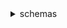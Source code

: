 <details>

<summary>
schemas
</summary>

- <details><summary>create-discoverer</summary>

  * --description
  * --source-arn
  * --tags
  * --cli-input-json
  * --cli-input-yaml
  * --generate-cli-skeleton


- <details><summary>create-registry</summary>

  * --description
  * --registry-name
  * --tags
  * --cli-input-json
  * --cli-input-yaml
  * --generate-cli-skeleton


- <details><summary>create-schema</summary>

  * --content
  * --description
  * --registry-name
  * --schema-name
  * --tags
  * --type
  * --cli-input-json
  * --cli-input-yaml
  * --generate-cli-skeleton


- <details><summary>delete-discoverer</summary>

  * --discoverer-id
  * --cli-input-json
  * --cli-input-yaml
  * --generate-cli-skeleton


- <details><summary>delete-registry</summary>

  * --registry-name
  * --cli-input-json
  * --cli-input-yaml
  * --generate-cli-skeleton


- <details><summary>delete-resource-policy</summary>

  * --registry-name
  * --cli-input-json
  * --cli-input-yaml
  * --generate-cli-skeleton


- <details><summary>delete-schema</summary>

  * --registry-name
  * --schema-name
  * --cli-input-json
  * --cli-input-yaml
  * --generate-cli-skeleton


- <details><summary>delete-schema-version</summary>

  * --registry-name
  * --schema-name
  * --schema-version
  * --cli-input-json
  * --cli-input-yaml
  * --generate-cli-skeleton


- <details><summary>describe-code-binding</summary>

  * --language
  * --registry-name
  * --schema-name
  * --schema-version
  * --cli-input-json
  * --cli-input-yaml
  * --generate-cli-skeleton


- <details><summary>describe-discoverer</summary>

  * --discoverer-id
  * --cli-input-json
  * --cli-input-yaml
  * --generate-cli-skeleton


- <details><summary>describe-registry</summary>

  * --registry-name
  * --cli-input-json
  * --cli-input-yaml
  * --generate-cli-skeleton


- <details><summary>describe-schema</summary>

  * --registry-name
  * --schema-name
  * --schema-version
  * --cli-input-json
  * --cli-input-yaml
  * --generate-cli-skeleton


- <details><summary>export-schema</summary>

  * --registry-name
  * --schema-name
  * --schema-version
  * --type
  * --cli-input-json
  * --cli-input-yaml
  * --generate-cli-skeleton


- <details><summary>get-code-binding-source</summary>

  * --language
  * --registry-name
  * --schema-name
  * --schema-version


- <details><summary>get-discovered-schema</summary>

  * --events
  * --type
  * --cli-input-json
  * --cli-input-yaml
  * --generate-cli-skeleton


- <details><summary>get-resource-policy</summary>

  * --registry-name
  * --cli-input-json
  * --cli-input-yaml
  * --generate-cli-skeleton


- <details><summary>help</summary>

  * 


- <details><summary>list-discoverers</summary>

  * --discoverer-id-prefix
  * --source-arn-prefix
  * --cli-input-json
  * --cli-input-yaml
  * --starting-token
  * --page-size
  * --max-items
  * --generate-cli-skeleton


- <details><summary>list-registries</summary>

  * --registry-name-prefix
  * --scope
  * --cli-input-json
  * --cli-input-yaml
  * --starting-token
  * --page-size
  * --max-items
  * --generate-cli-skeleton


- <details><summary>list-schemas</summary>

  * --registry-name
  * --schema-name-prefix
  * --cli-input-json
  * --cli-input-yaml
  * --starting-token
  * --page-size
  * --max-items
  * --generate-cli-skeleton


- <details><summary>list-schema-versions</summary>

  * --registry-name
  * --schema-name
  * --cli-input-json
  * --cli-input-yaml
  * --starting-token
  * --page-size
  * --max-items
  * --generate-cli-skeleton


- <details><summary>list-tags-for-resource</summary>

  * --resource-arn
  * --cli-input-json
  * --cli-input-yaml
  * --generate-cli-skeleton


- <details><summary>put-code-binding</summary>

  * --language
  * --registry-name
  * --schema-name
  * --schema-version
  * --cli-input-json
  * --cli-input-yaml
  * --generate-cli-skeleton


- <details><summary>put-resource-policy</summary>

  * --policy
  * --registry-name
  * --revision-id
  * --cli-input-json
  * --cli-input-yaml
  * --generate-cli-skeleton


- <details><summary>search-schemas</summary>

  * --keywords
  * --registry-name
  * --cli-input-json
  * --cli-input-yaml
  * --starting-token
  * --page-size
  * --max-items
  * --generate-cli-skeleton


- <details><summary>start-discoverer</summary>

  * --discoverer-id
  * --cli-input-json
  * --cli-input-yaml
  * --generate-cli-skeleton


- <details><summary>stop-discoverer</summary>

  * --discoverer-id
  * --cli-input-json
  * --cli-input-yaml
  * --generate-cli-skeleton


- <details><summary>tag-resource</summary>

  * --resource-arn
  * --tags
  * --cli-input-json
  * --cli-input-yaml
  * --generate-cli-skeleton


- <details><summary>untag-resource</summary>

  * --resource-arn
  * --tag-keys
  * --cli-input-json
  * --cli-input-yaml
  * --generate-cli-skeleton


- <details><summary>update-discoverer</summary>

  * --description
  * --discoverer-id
  * --cli-input-json
  * --cli-input-yaml
  * --generate-cli-skeleton


- <details><summary>update-registry</summary>

  * --description
  * --registry-name
  * --cli-input-json
  * --cli-input-yaml
  * --generate-cli-skeleton


- <details><summary>update-schema</summary>

  * --client-token-id
  * --content
  * --description
  * --registry-name
  * --schema-name
  * --type
  * --cli-input-json
  * --cli-input-yaml
  * --generate-cli-skeleton


- <details><summary>wait</summary>

  * 


</details>

